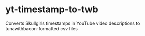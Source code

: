 # yt-timestamp-to-twb
Converts Skullgirls timestamps in YouTube video descriptions to tunawithbacon-formatted csv files
